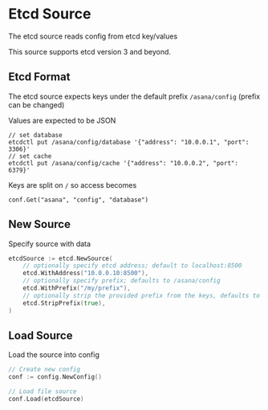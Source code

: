 # Etcd Source

The etcd source reads config from etcd key/values

This source supports etcd version 3 and beyond.

## Etcd Format

The etcd source expects keys under the default prefix `/asana/config` (prefix can be changed)

Values are expected to be JSON

```
// set database
etcdctl put /asana/config/database '{"address": "10.0.0.1", "port": 3306}'
// set cache
etcdctl put /asana/config/cache '{"address": "10.0.0.2", "port": 6379}'
```

Keys are split on `/` so access becomes

```
conf.Get("asana", "config", "database")
```

## New Source

Specify source with data

```go
etcdSource := etcd.NewSource(
	// optionally specify etcd address; default to localhost:8500
	etcd.WithAddress("10.0.0.10:8500"),
	// optionally specify prefix; defaults to /asana/config
	etcd.WithPrefix("/my/prefix"),
	// optionally strip the provided prefix from the keys, defaults to false
	etcd.StripPrefix(true),
)
```

## Load Source

Load the source into config

```go
// Create new config
conf := config.NewConfig()

// Load file source
conf.Load(etcdSource)
```
